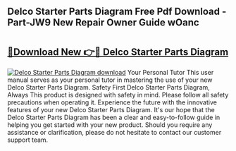 ## Delco Starter Parts Diagram Free Pdf Download - Part-JW9 New Repair Owner Guide wOanc

# <h2><a href="http://dfmcs9c.blite.top/?on=Delco+Starter+Parts+Diagram">🔗Download New 👉🔴 Delco Starter Parts Diagram</a></h2>

[![Delco Starter Parts Diagram download](https://i.imgur.com/lujVjoI.png)](http://dfmcs9c.blite.top/?on=Delco+Starter+Parts+Diagram)
Your Personal Tutor This user manual serves as your personal tutor in mastering the use of your new Delco Starter Parts Diagram. Safety First Delco Starter Parts Diagram, Always This product is designed with safety in mind. Please follow all safety precautions when operating it. Experience the future with the innovative features of your new Delco Starter Parts Diagram. It's our hope that the Delco Starter Parts Diagram has been a clear and easy-to-follow guide in helping you get started with your new product. Should you require any assistance or clarification, please do not hesitate to contact our customer support team.
